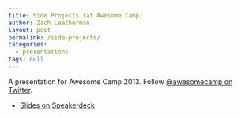 ```yaml
---
title: Side Projects (at Awesome Camp)
author: Zach Leatherman
layout: post
permalink: /side-projects/
categories:
  - presentations
tags: null
---
```


<script async class="speakerdeck-embed" data-id="559ebfc065bf01304e0e123138154d90" data-ratio="1.33333333333333" src="//speakerdeck.com/assets/embed.js"></script>

A presentation for Awesome Camp 2013. Follow [@awesomecamp on Twitter](https://twitter.com/awesomecamp).

* [Slides on Speakerdeck](https://speakerdeck.com/zachleat/side-projects)
